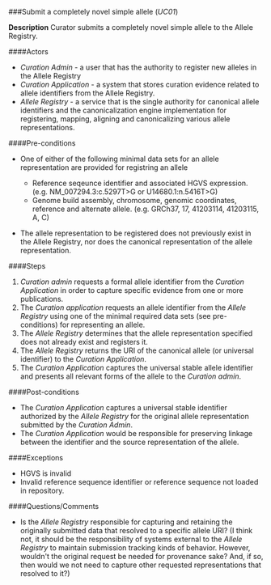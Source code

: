 ###Submit a completely novel simple allele (*UC01*)

**Description**
Curator submits a completely novel simple allele to the Allele Registry.

####Actors
- *Curation Admin* - a user that has the authority to register new alleles in the Allele Registry
- *Curation Application* - a system that stores curation evidence related to allele identifiers from the Allele Registry.
- *Allele Registry* - a service that is the single authority for canonical allele identifiers and the canonicalization engine implementation for registering, mapping, aligning and canonicalizing various allele representations.

####Pre-conditions
- One of either of the following minimal data sets for an allele representation are provided for registring an allele
  - Reference seqeunce identifier and associated HGVS expression. (e.g. NM_007294.3:c.5297T>G or U14680.1:n.5416T>G)
  - Genome build assembly, chromosome, genomic coordinates, reference and alternate allele. (e.g. GRCh37, 17, 41203114, 41203115, A, C)

- The allele representation to be registered does not previously exist in the Allele Registry, nor does the canonical representation of the allele representation.

####Steps
1. *Curation admin* requests a formal allele identifier from the *Curation Application* in order to capture specific evidence from one or more publications.
2. The *Curation application* requests an allele identifier from the *Allele Registry* using one of the minimal required data sets (see pre-conditions) for representing an allele.
3. The *Allele Registry* determines that the allele representation specified does not already exist and registers it. 
4. The *Allele Registry* returns the URI of the canonical allele (or universal identifier) to the *Curation Application*.
5. The *Curation Application* captures the universal stable allele identifier and presents all relevant forms of the allele to the *Curation admin*.

####Post-conditions
- The *Curation Application* captures a universal stable identifier authorized by the *Allele Registry* for the original allele representation submitted by the *Curation Admin*.  
- The *Curation Application* would be responsible for preserving linkage between the identifier and the source representation of the allele.

####Exceptions
- HGVS is invalid
- Invalid reference sequence identifier or reference sequence not loaded in repository.

####Questions/Comments
- Is the *Allele Registry* responsible for capturing and retaining the originally submitted data that resolved to a specific allele URI?  (I think not, it should be the responsibility of systems external to the *Allele Registry* to maintain submission tracking kinds of behavior.  However, wouldn't the original request be needed for provenance sake?  And, if so, then would we not need to capture other requested representations that resolved to it?)
